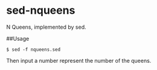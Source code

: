 sed-nqueens
===========

N Queens, implemented by sed.

##Usage

    $ sed -f nqueens.sed

Then input a number represent the number of the queens.
